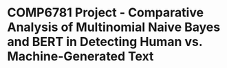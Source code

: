 # COMP6781 Project - Comparative Analysis of Multinomial Naive Bayes and BERT in Detecting Human vs. Machine-Generated Text
